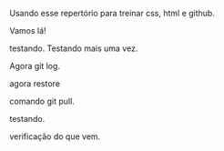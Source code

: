Usando esse repertório para treinar css, html e github.

Vamos lá!

testando.
Testando mais uma vez.

Agora git log.

agora restore

comando git pull.

testando.

verificação do que vem.
